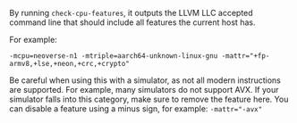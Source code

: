 By running `check-cpu-features`, it outputs the LLVM LLC accepted command line that should include all features the current host has.

For example: 
```
-mcpu=neoverse-n1 -mtriple=aarch64-unknown-linux-gnu -mattr="+fp-armv8,+lse,+neon,+crc,+crypto"
```

Be careful when using this with a simulator, as not all modern instructions are supported. 
For example, many simulators do not support AVX. 
If your simulator falls into this category, make sure to remove the feature here. 
You can disable a feature using a minus sign, for example: ```-mattr="-avx"```
